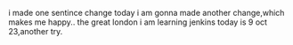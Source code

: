 i made one sentince change
today i am gonna made another change,which makes me happy..
the great london
i am learning jenkins
today is 9 oct 23,another try.
